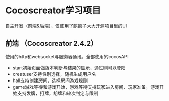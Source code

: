 # Cocoscreator学习项目
自主开发（前端&后端），仅使用了麒麟子大大开源项目里的UI

## 前端 （Cocoscreator 2.4.2）
使用的http和websocket与服务器通讯。全部使用的cocosAPI

- start初始页面做版本判断与结果的显示，通过则可以登陆
- creatuser支持性别选择，随机生成用户名
- hall支持创建房间，选择房间游戏规则
- game游戏等待和游戏开始，游戏等待支持玩家进入房间，玩家准备。游戏开始支持发牌，打牌，胡牌和轮次判定与限制
